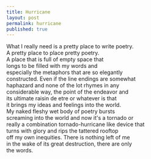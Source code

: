 ```yaml
---
title: Hurricane
layout: post
permalink: hurricane
published: true
---
```

What I really need is a pretty place to write poetry.  
A pretty place to place pretty poetry.  
A place that is full of empty space that  
longs to be filled with my words and  
especially the metaphors that are so elegantly  
constructed. Even if the line endings are somewhat  
haphazard and none of the lot rhymes in any  
considerable way, the point of the endeavor and  
its ultimate raisin de etre or whatever is that  
it brings my ideas and feelings into the world.  
My naked fleshy wet body of poetry bursts  
screaming into the world and now it's a tornado or  
really a combination tornado-hurricane like device that  
turns with glory and rips the tattered rooftop  
off my own inequities. There is nothing left of me  
in the wake of its great destruction, there are only  
the words.